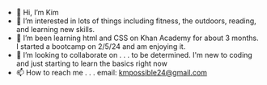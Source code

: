 - 👋 Hi, I’m Kim
- 👀 I’m interested in lots of things including fitness, the outdoors, reading, and learning new skills.
- 🌱 I’m been learning html and CSS on Khan Academy for about 3 months. I started a bootcamp on 2/5/24 and am enjoying it.
- 💞️ I’m looking to collaborate on . . . to be determined. I'm new to coding and just starting to learn the basics right now
- 📫 How to reach me . . . email: kmpossible24@gmail.com 

<!---
Kmp05sibl3/Kmp05sibl3 is a ✨ special ✨ repository because its `README.md` (this file) appears on your GitHub profile.
You can click the Preview link to take a look at your changes.
--->
